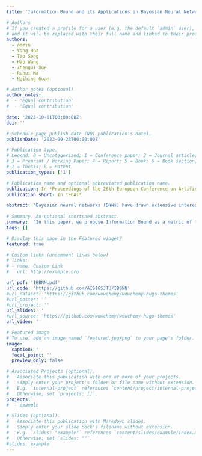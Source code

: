 ```yaml
---
title: 'Information Bound and its Applications in Bayesian Neural Networks'

# Authors
# If you created a profile for a user (e.g. the default `admin` user), write the username (folder name) here
# and it will be replaced with their full name and linked to their profile.
authors:
  - admin
  - Yang Hua
  - Tao Song
  - Hao Wang
  - Zhengui Xue
  - Ruhui Ma
  - Haibing Guan

# Author notes (optional)
author_notes:
#  - 'Equal contribution'
#  - 'Equal contribution'

date: '2023-10-01T00:00:00Z'
doi: ''

# Schedule page publish date (NOT publication's date).
publishDate: '2023-09-23T00:00:00Z'

# Publication type.
# Legend: 0 = Uncategorized; 1 = Conference paper; 2 = Journal article;
# 3 = Preprint / Working Paper; 4 = Report; 5 = Book; 6 = Book section;
# 7 = Thesis; 8 = Patent
publication_types: ['1']

# Publication name and optional abbreviated publication name.
publication: In *Proceedings of the 26th European Conference on Artificial Intelligence*
publication_short: In *ECAI*

abstract: "Bayesian neural networks (BNNs) have drawn extensive interest because of their distinctive probabilistic representation framework. However, despite its recent success, little work focuses on the information-theoretic understanding of Bayesian neural networks. In this paper, we propose Information Bound as a metric of the amount of information in Bayesian neural networks. Different from mutual information on deterministic neural networks where modification of network structure or specific input data is usually necessary, Information Bound can be easily estimated on current Bayesian neural networks without any modification of network structures or training processes. By observing the trend of Information Bound during training, we demonstrate the existence of the ``critical period'' in Bayesian neural networks. Besides, we show that the Information Bound can be used to judge the confidence of the model prediction and to detect out-of-distribution datasets. Based on these observations of model interpretation, we propose Information Bound regularization and Information Bound variance regularization methods. The Information Bound regularization encourages models to learn the minimum necessary information and improves the model generality and robustness. The Information Bound variance regularization encourages models to learn more about complex samples with low Information Bound. Extensive experiments on KMNIST, Fashion-MNIST, CIFAR-10, and CIFAR-100 verify the effectiveness of the proposed regularization methods."
  
# Summary. An optional shortened abstract.
summary:  "In this paper, we propose Information Bound as a metric of the amount of information in Bayesian neural networks. Different from mutual information on deterministic neural networks where modification of network structure or specific input data is usually necessary, Information Bound can be easily estimated on current Bayesian neural networks without any modification of network structures or training processes."
tags: []

# Display this page in the Featured widget?
featured: true

# Custom links (uncomment lines below)
# links:
# - name: Custom Link
#   url: http://example.org

url_pdf: 'IBBNN.pdf'
url_code: 'https://github.com/AISIGSJTU/IBBNN'
#url_dataset: 'https://github.com/wowchemy/wowchemy-hugo-themes'
#url_poster: ''
#url_project: ''
url_slides: ''
#url_source: 'https://github.com/wowchemy/wowchemy-hugo-themes'
url_video: ''

# Featured image
# To use, add an image named `featured.jpg/png` to your page's folder.
image:
  caption: ''
  focal_point: ''
  preview_only: false

# Associated Projects (optional).
#   Associate this publication with one or more of your projects.
#   Simply enter your project's folder or file name without extension.
#   E.g. `internal-project` references `content/project/internal-project/index.md`.
#   Otherwise, set `projects: []`.
projects:
#  - example

# Slides (optional).
#   Associate this publication with Markdown slides.
#   Simply enter your slide deck's filename without extension.
#   E.g. `slides: "example"` references `content/slides/example/index.md`.
#   Otherwise, set `slides: ""`.
#slides: example
---
```



[//]: # (Supplementary notes can be added here, including [code, math, and images]&#40;https://wowchemy.com/docs/writing-markdown-latex/&#41;.)
